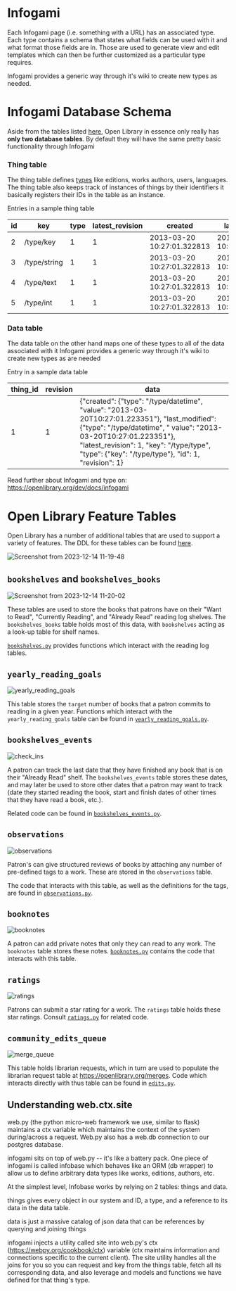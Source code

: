 # Infogami 
Each Infogami page (i.e. something with a URL) has an associated type. Each type contains a schema that states what fields can be used with it and what format those fields are in. Those are used to generate view and edit templates which can then be further customized as a particular type requires.

Infogami provides a generic way through it's wiki to create new types as needed. 

# Infogami Database Schema
Aside from the tables listed [here](#open-library-feature-tables), Open Library in essence only really has **only two database tables**. By default they will have the same pretty basic functionality through Infogami

### Thing table
The thing table defines [types](https://openlibrary.org/dev/docs/infogami#anchor5) like editions, works authors, users, languages. The thing table also keeps track of instances of things by their identifiers it basically registers their IDs in the table as an instance.

Entries in a sample thing table 

id       |      key      | type | latest_revision |          created           |       last_modified
---------|---------------|------|-----------------|----------------------------|----------------------------
   2     | /type/key     |    1 |               1 | 2013-03-20 10:27:01.322813 | 2013-03-20 10:27:01.322813
   3     | /type/string  |    1 |               1 | 2013-03-20 10:27:01.322813 | 2013-03-20 10:27:01.322813
   4     | /type/text    |    1 |               1 | 2013-03-20 10:27:01.322813 | 2013-03-20 10:27:01.322813
   5     | /type/int     |    1 |               1 | 2013-03-20 10:27:01.322813 | 2013-03-20 10:27:01.322813

 
### Data table
The data table on the other hand maps one of these types to all of the data associated with it
Infogami provides a generic way through it's wiki to create new types as are needed

Entry in a sample data table

| thing_id 	| revision 	| data                                                                                                                                                                                                                                                                  	|
|----------	|----------	|-----------------------------------------------------------------------------------------------------------------------------------------------------------------------------------------------------------------------------------------------------------------------	|
| 1        	| 1        	| {"created": {"type": "/type/datetime", "value": "2013-03-20T10:27:01.223351"}, "last_modified": {"type": "/type/datetime", " value": "2013-03-20T10:27:01.223351"}, "latest_revision": 1, "key": "/type/type", "type": {"key": "/type/type"}, "id": 1, "revision": 1} 	|



Read further about Infogami and type on: https://openlibrary.org/dev/docs/infogami

# Open Library Feature Tables

Open Library has a number of additional tables that are used to support a variety of features.  The DDL for these tables can be found [here](https://github.com/internetarchive/openlibrary/blob/master/openlibrary/core/schema.sql).

![Screenshot from 2023-12-14 11-19-48](https://github.com/internetarchive/openlibrary/assets/28732543/9542a554-8d6c-4d78-ad7d-c41845ec9af8)

## `bookshelves` and `bookshelves_books`

![Screenshot from 2023-12-14 11-20-02](https://github.com/internetarchive/openlibrary/assets/28732543/2c9f654a-d926-4faf-9db0-499fcc0bf6ae)

These tables are used to store the books that patrons have on their "Want to Read", "Currently Reading", and "Already Read" reading log shelves.  The `bookshelves_books` table holds most of this data, with `bookshelves` acting as a look-up table for shelf names.

[`bookshelves.py`](https://github.com/internetarchive/openlibrary/blob/master/openlibrary/core/bookshelves.py) provides functions which interact with the reading log tables.

## `yearly_reading_goals`

![yearly_reading_goals](https://github.com/internetarchive/openlibrary/assets/28732543/51a29f03-25fd-4286-8423-23ae3c8dba1d)

This table stores the `target` number of books that a patron commits to reading in a given year.  Functions which interact with the `yearly_reading_goals` table can be found in [`yearly_reading_goals.py`](https://github.com/internetarchive/openlibrary/blob/master/openlibrary/core/yearly_reading_goals.py).

## `bookshelves_events`

![check_ins](https://github.com/internetarchive/openlibrary/assets/28732543/38fdd1e8-07ce-445b-9ca8-2621b54e00e3)

A patron can track the last date that they have finished any book that is on their "Already Read" shelf.  The `bookshelves_events` table stores these dates, and may later be used to store other dates that a patron may want to track (date they started reading the book, start and finish dates of other times that they have read a book, etc.).

Related code can be found in [`bookshelves_events.py`](https://github.com/internetarchive/openlibrary/blob/master/openlibrary/core/bookshelves_events.py).

## `observations`

![observations](https://github.com/internetarchive/openlibrary/assets/28732543/8a1fcfb1-30df-4f58-99f3-a0efb757b09a)

Patron's can give structured reviews of books by attaching any number of pre-defined tags to a work.  These are stored in the `observations` table.

The code that interacts with this table, as well as the definitions for the tags, are found in [`observations.py`](https://github.com/internetarchive/openlibrary/blob/master/openlibrary/core/observations.py).

## `booknotes`

![booknotes](https://github.com/internetarchive/openlibrary/assets/28732543/41986736-6fdc-4bb6-9bbf-1544fa4ff60e)

A patron can add private notes that only they can read to any work.  The `booknotes` table stores these notes.  [`booknotes.py`](https://github.com/internetarchive/openlibrary/blob/master/openlibrary/core/booknotes.py) contains the code that interacts with this table.

## `ratings`

![ratings](https://github.com/internetarchive/openlibrary/assets/28732543/9f9f000c-9cdc-4aa7-a022-bd4c1855266b)

Patrons can submit a star rating for a work.  The `ratings` table holds these star ratings.  Consult [`ratings.py`](https://github.com/internetarchive/openlibrary/blob/master/openlibrary/core/ratings.py) for related code.

## `community_edits_queue`

![merge_queue](https://github.com/internetarchive/openlibrary/assets/28732543/9dc1c072-176d-4f54-96b4-3b2ea582a744)

This table holds librarian requests, which in turn are used to populate the librarian request table at https://openlibrary.org/merges.  Code which interacts directly with thus table can be found in [`edits.py`](https://github.com/internetarchive/openlibrary/blob/master/openlibrary/core/edits.py).

## Understanding web.ctx.site

web.py (the python micro-web framework we use, similar to flask) maintains a ctx variable which maintains the context of the system during/across a request. Web.py also has a web.db connection to our postgres database.

infogami sits on top of web.py -- it's like a battery pack. One piece of infogami is called infobase which behaves like an ORM (db wrapper) to allow us to define arbitrary data types like works, editions, authors, etc.

At the simplest level, Infobase works by relying on 2 tables: things and data.

things gives every object in our system and ID, a type, and a reference to its data in the data table.

data is just a massive catalog of json data that can be references by querying and joining things

infogami injects a utility called site into web.py's ctx (https://webpy.org/cookbook/ctx) variable (ctx maintains information and connections specific to the current client). The site utility handles all the joins for you so you can request and key from the things table, fetch all its corresponding data, and also leverage and models and functions we have defined for that thing's type.
